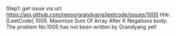 Step1: get issue via url: https://api.github.com/repos/grandyang/leetcode/issues/1005 
 title:[LeetCode] 1005. Maximize Sum Of Array After K Negations 
 body:  
 The problem No.1005 has not been written by Grandyang yet!